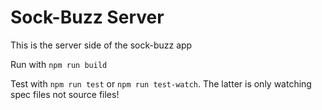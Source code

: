 # Sock-Buzz Server

This is the server side of the sock-buzz app

Run with `npm run build`

Test with `npm run test` or `npm run test-watch`. The latter is only watching spec files not source files!